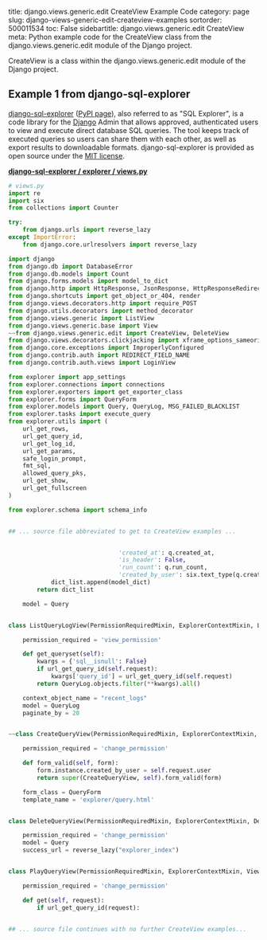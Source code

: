 title: django.views.generic.edit CreateView Example Code
category: page
slug: django-views-generic-edit-createview-examples
sortorder: 500011534
toc: False
sidebartitle: django.views.generic.edit CreateView
meta: Python example code for the CreateView class from the django.views.generic.edit module of the Django project.


CreateView is a class within the django.views.generic.edit module of the Django project.


## Example 1 from django-sql-explorer
[django-sql-explorer](https://github.com/groveco/django-sql-explorer)
([PyPI page](https://pypi.org/project/django-sql-explorer/0.2/)),
also referred to as "SQL Explorer",
is a code library for the [Django](/django.html) Admin that allows
approved, authenticated users to view and execute direct database SQL
queries. The tool keeps track of executed queries so users can share them
with each other, as well as export results to downloadable formats.
django-sql-explorer is provided as open source under the
[MIT license](https://github.com/groveco/django-sql-explorer/blob/master/LICENSE).

[**django-sql-explorer / explorer / views.py**](https://github.com/groveco/django-sql-explorer/blob/master/explorer/./views.py)

```python
# views.py
import re
import six
from collections import Counter

try:
    from django.urls import reverse_lazy
except ImportError:
    from django.core.urlresolvers import reverse_lazy

import django
from django.db import DatabaseError
from django.db.models import Count
from django.forms.models import model_to_dict
from django.http import HttpResponse, JsonResponse, HttpResponseRedirect, Http404
from django.shortcuts import get_object_or_404, render
from django.views.decorators.http import require_POST
from django.utils.decorators import method_decorator
from django.views.generic import ListView
from django.views.generic.base import View
~~from django.views.generic.edit import CreateView, DeleteView
from django.views.decorators.clickjacking import xframe_options_sameorigin
from django.core.exceptions import ImproperlyConfigured
from django.contrib.auth import REDIRECT_FIELD_NAME
from django.contrib.auth.views import LoginView

from explorer import app_settings
from explorer.connections import connections
from explorer.exporters import get_exporter_class
from explorer.forms import QueryForm
from explorer.models import Query, QueryLog, MSG_FAILED_BLACKLIST
from explorer.tasks import execute_query
from explorer.utils import (
    url_get_rows,
    url_get_query_id,
    url_get_log_id,
    url_get_params,
    safe_login_prompt,
    fmt_sql,
    allowed_query_pks,
    url_get_show,
    url_get_fullscreen
)

from explorer.schema import schema_info


## ... source file abbreviated to get to CreateView examples ...


                               'created_at': q.created_at,
                               'is_header': False,
                               'run_count': q.run_count,
                               'created_by_user': six.text_type(q.created_by_user) if q.created_by_user else None})
            dict_list.append(model_dict)
        return dict_list

    model = Query


class ListQueryLogView(PermissionRequiredMixin, ExplorerContextMixin, ListView):

    permission_required = 'view_permission'

    def get_queryset(self):
        kwargs = {'sql__isnull': False}
        if url_get_query_id(self.request):
            kwargs['query_id'] = url_get_query_id(self.request)
        return QueryLog.objects.filter(**kwargs).all()

    context_object_name = "recent_logs"
    model = QueryLog
    paginate_by = 20


~~class CreateQueryView(PermissionRequiredMixin, ExplorerContextMixin, CreateView):

    permission_required = 'change_permission'

    def form_valid(self, form):
        form.instance.created_by_user = self.request.user
        return super(CreateQueryView, self).form_valid(form)

    form_class = QueryForm
    template_name = 'explorer/query.html'


class DeleteQueryView(PermissionRequiredMixin, ExplorerContextMixin, DeleteView):

    permission_required = 'change_permission'
    model = Query
    success_url = reverse_lazy("explorer_index")


class PlayQueryView(PermissionRequiredMixin, ExplorerContextMixin, View):

    permission_required = 'change_permission'

    def get(self, request):
        if url_get_query_id(request):


## ... source file continues with no further CreateView examples...

```

